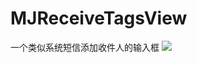 # MJReceiveTagsView
一个类似系统短信添加收件人的输入框
![](http://ww3.sinaimg.cn/large/006tNc79gy1g3jfn65rapg30900jrh5z.gif)
